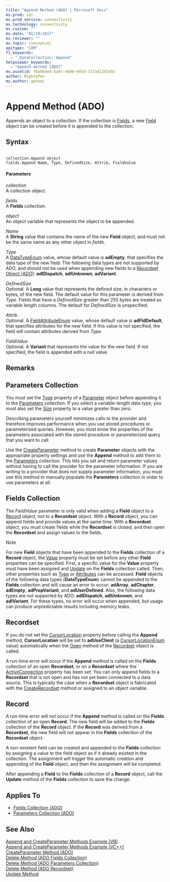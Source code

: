 ```yaml
---
title: "Append Method (ADO) | Microsoft Docs"
ms.prod: sql
ms.prod_service: connectivity
ms.technology: connectivity
ms.custom: ""
ms.date: "01/19/2017"
ms.reviewer: ""
ms.topic: conceptual
apitype: "COM"
f1_keywords: 
  - "_DynaCollection::Append"
helpviewer_keywords: 
  - "Append method [ADO]"
ms.assetid: f8a9bbed-ba9c-4698-945d-317ad22d2e92
author: MightyPen
ms.author: genemi
---
```

# Append Method (ADO)
Appends an object to a collection. If the collection is [Fields](../../../ado/reference/ado-api/fields-collection-ado.md), a new [Field](../../../ado/reference/ado-api/field-object.md) object can be created before it is appended to the collection.  
  
## Syntax  
  
```  
  
collection.Append object  
fields.Append Name, Type, DefinedSize, Attrib, FieldValue  
```  
  
#### Parameters  
 *collection*  
 A collection object.  
  
 *fields*  
 A **Fields** collection.  
  
 *object*  
 An object variable that represents the object to be appended.  
  
 *Name*  
 A **String** value that contains the name of the new **Field** object, and must not be the same name as any other object in *fields*.  
  
 *Type*  
 A [DataTypeEnum](../../../ado/reference/ado-api/datatypeenum.md) value, whose default value is **adEmpty**, that specifies the data type of the new field. The following data types are not supported by ADO, and should not be used when appending new fields to a [Recordset Object (ADO)](../../../ado/reference/ado-api/recordset-object-ado.md): **adIDispatch**, **adIUnknown**, **adVariant**.  
  
 *DefinedSize*  
 Optional. A **Long** value that represents the defined size, in characters or bytes, of the new field. The default value for this parameter is derived from *Type*. Fields that have a *DefinedSize* greater than 255 bytes are treated as variable length columns. The default for *DefinedSize* is unspecified.  
  
 *Attrib*  
 Optional. A [FieldAttributeEnum](../../../ado/reference/ado-api/fieldattributeenum.md) value, whose default value is **adFldDefault**, that specifies attributes for the new field. If this value is not specified, the field will contain attributes derived from *Type*.  
  
 *FieldValue*  
 Optional. A **Variant** that represents the value for the new field. If not specified, the field is appended with a null value.  
  
## Remarks  
  
## Parameters Collection  
 You must set the [Type](../../../ado/reference/ado-api/type-property-ado.md) property of a [Parameter](../../../ado/reference/ado-api/parameter-object.md) object before appending it to the [Parameters](../../../ado/reference/ado-api/parameters-collection-ado.md) collection. If you select a variable-length data type, you must also set the [Size](../../../ado/reference/ado-api/size-property-ado-parameter.md) property to a value greater than zero.  
  
 Describing parameters yourself minimizes calls to the provider and therefore improves performance when you use stored procedures or parameterized queries. However, you must know the properties of the parameters associated with the stored procedure or parameterized query that you want to call.  
  
 Use the [CreateParameter](../../../ado/reference/ado-api/createparameter-method-ado.md) method to create **Parameter** objects with the appropriate property settings and use the **Append** method to add them to the [Parameters](../../../ado/reference/ado-api/parameters-collection-ado.md) collection. This lets you set and return parameter values without having to call the provider for the parameter information. If you are writing to a provider that does not supply parameter information, you must use this method to manually populate the **Parameters** collection in order to use parameters at all.  
  
## Fields Collection  
 The *FieldValue* parameter is only valid when adding a **Field** object to a [Record](../../../ado/reference/ado-api/record-object-ado.md) object, not to a **Recordset** object. With a **Record** object, you can append fields and provide values at the same time. With a **Recordset** object, you must create fields while the **Recordset** is closed, and then open the **Recordset** and assign values to the fields.  
  
> [!NOTE]
>  For new **Field** objects that have been appended to the **Fields** collection of a **Record** object, the [Value](../../../ado/reference/ado-api/value-property-ado.md) property must be set before any other **Field** properties can be specified. First, a specific value for the **Value** property must have been assigned and [Update](../../../ado/reference/ado-api/update-method.md) on the **Fields** collection called. Then, other properties such as [Type](../../../ado/reference/ado-api/type-property-ado.md) or [Attributes](../../../ado/reference/ado-api/attributes-property-ado.md) can be accessed. **Field** objects of the following data types (**DataTypeEnum**) cannot be appended to the **Fields** collection and will cause an error to occur: **adArray**, **adChapter**, **adEmpty**, **adPropVariant**, and **adUserDefined**. Also, the following data types are not supported by ADO: **adIDispatch**, **adIUnknown**, and **adIVariant**. For these types, no error will occur when appended, but usage can produce unpredictable results including memory leaks.  
  
## Recordset  
 If you do not set the [CursorLocation](../../../ado/reference/ado-api/cursorlocation-property-ado.md) property before calling the **Append** method, **CursorLocation** will be set to **adUseClient** (a [CursorLocationEnum](../../../ado/reference/ado-api/cursorlocationenum.md) value) automatically when the [Open](../../../ado/reference/ado-api/open-method-ado-recordset.md) method of the [Recordset](../../../ado/reference/ado-api/recordset-object-ado.md) object is called.  
  
 A run-time error will occur if the **Append** method is called on the **Fields** collection of an open **Recordset**, or on a **Recordset** where the [ActiveConnection](../../../ado/reference/ado-api/activeconnection-property-ado.md) property has been set. You can only append fields to a **Recordset** that is not open and has not yet been connected to a data source. This is typically the case when a **Recordset** object is fabricated with the [CreateRecordset](../../../ado/reference/rds-api/createrecordset-method-rds.md) method or assigned to an object variable.  
  
## Record  
 A run-time error will not occur if the **Append** method is called on the **Fields** collection of an open **Record**. The new field will be added to the **Fields** collection of the **Record** object. If the **Record** was derived from a **Recordset**, the new field will not appear in the **Fields** collection of the **Recordset** object.  
  
 A non-existent field can be created and appended to the **Fields** collection by assigning a value to the field object as if it already existed in the collection. The assignment will trigger the automatic creation and appending of the **Field** object, and then the assignment will be completed.  
  
 After appending a **Field** to the **Fields** collection of a **Record** object, call the **Update** method of the **Fields** collection to save the change.  
  
## Applies To  
  
- [Fields Collection (ADO)](../../../ado/reference/ado-api/fields-collection-ado.md)  
- [Parameters Collection (ADO)](../../../ado/reference/ado-api/parameters-collection-ado.md)  
  
## See Also  
 [Append and CreateParameter Methods Example (VB)](../../../ado/reference/ado-api/append-and-createparameter-methods-example-vb.md)   
 [Append and CreateParameter Methods Example (VC++)](../../../ado/reference/ado-api/append-and-createparameter-methods-example-vc.md)   
 [CreateParameter Method (ADO)](../../../ado/reference/ado-api/createparameter-method-ado.md)   
 [Delete Method (ADO Fields Collection)](../../../ado/reference/ado-api/delete-method-ado-fields-collection.md)   
 [Delete Method (ADO Parameters Collection)](../../../ado/reference/ado-api/delete-method-ado-parameters-collection.md)   
 [Delete Method (ADO Recordset)](../../../ado/reference/ado-api/delete-method-ado-recordset.md)   
 [Update Method](../../../ado/reference/ado-api/update-method.md)
